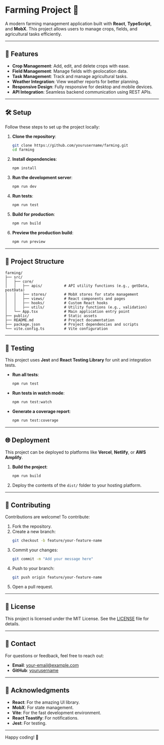 # Farming Project 🌱

A modern farming management application built with **React**, **TypeScript**, and **MobX**. This project allows users to manage crops, fields, and agricultural tasks efficiently.

---

## 🚀 Features

- **Crop Management**: Add, edit, and delete crops with ease.
- **Field Management**: Manage fields with geolocation data.
- **Task Management**: Track and manage agricultural tasks.
- **Weather Integration**: View weather reports for better planning.
- **Responsive Design**: Fully responsive for desktop and mobile devices.
- **API Integration**: Seamless backend communication using REST APIs.

---

## 🛠️ Setup

Follow these steps to set up the project locally:

1. **Clone the repository**:

   ```bash
   git clone https://github.com/yourusername/farming.git
   cd farming
   ```

2. **Install dependencies**:

   ```bash
   npm install
   ```

3. **Run the development server**:

   ```bash
   npm run dev
   ```

4. **Run tests**:

   ```bash
   npm run test
   ```

5. **Build for production**:

   ```bash
   npm run build
   ```

6. **Preview the production build**:
   ```bash
   npm run preview
   ```

---

## 📂 Project Structure

```
farming/
├── src/
│   ├── core/
│   │   ├── apis/          # API utility functions (e.g., getData, postData)
│   │   ├── stores/        # MobX stores for state management
│   │   ├── views/         # React components and pages
│   │   ├── hooks/         # Custom React hooks
│   │   ├── utils/         # Utility functions (e.g., validation)
│   └── App.tsx            # Main application entry point
├── public/                # Static assets
├── README.md              # Project documentation
├── package.json           # Project dependencies and scripts
└── vite.config.ts         # Vite configuration
```

---

## 🧪 Testing

This project uses **Jest** and **React Testing Library** for unit and integration tests.

- **Run all tests**:

  ```bash
  npm run test
  ```

- **Run tests in watch mode**:

  ```bash
  npm run test:watch
  ```

- **Generate a coverage report**:
  ```bash
  npm run test:coverage
  ```

---

## 🌐 Deployment

This project can be deployed to platforms like **Vercel**, **Netlify**, or **AWS Amplify**.

1. **Build the project**:

   ```bash
   npm run build
   ```

2. Deploy the contents of the `dist/` folder to your hosting platform.

---

## 🤝 Contributing

Contributions are welcome! To contribute:

1. Fork the repository.
2. Create a new branch:
   ```bash
   git checkout -b feature/your-feature-name
   ```
3. Commit your changes:
   ```bash
   git commit -m "Add your message here"
   ```
4. Push to your branch:
   ```bash
   git push origin feature/your-feature-name
   ```
5. Open a pull request.

---

## 📜 License

This project is licensed under the MIT License. See the [LICENSE](./LICENSE) file for details.

---

## 📧 Contact

For questions or feedback, feel free to reach out:

- **Email**: your-email@example.com
- **GitHub**: [yourusername](https://github.com/yourusername)

---

## 🎉 Acknowledgments

- **React**: For the amazing UI library.
- **MobX**: For state management.
- **Vite**: For the fast development environment.
- **React Toastify**: For notifications.
- **Jest**: For testing.

---

Happy coding! 🚜
